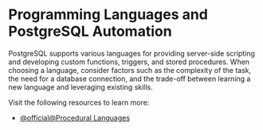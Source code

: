 # Programming Languages and PostgreSQL Automation

PostgreSQL supports various languages for providing server-side scripting and developing custom functions, triggers, and stored procedures. When choosing a language, consider factors such as the complexity of the task, the need for a database connection, and the trade-off between learning a new language and leveraging existing skills.

Visit the following resources to learn more:

- [@official@Procedural Languages](https://www.postgresql.org/docs/current/external-pl.html)